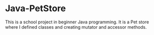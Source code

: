 # Java-PetStore
This is a school project in beginner Java programming. It is a Pet store where I defined classes and creating mutator and accessor methods.
